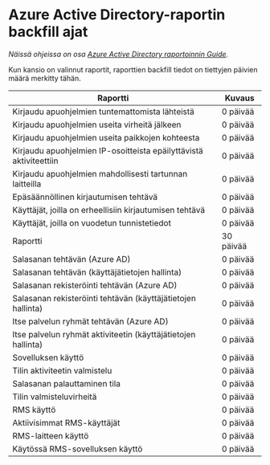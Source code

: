 <properties
   pageTitle="Azure Active Directory-raportin backfill kertaa | Microsoft Azure"
   description="Edellisen raportoinnin tapahtumien lisääminen Azure Active directory latausaikaan määrä"
   services="active-directory"
   documentationCenter=""
   authors="dhanyahk"
   manager="stevepo"
   editor=""/>

<tags
   ms.service="active-directory"
   ms.devlang="na"
   ms.topic="article"
   ms.tgt_pltfrm="na"
   ms.workload="identity"
   ms.date="03/07/2016"
   ms.author="dhanyahk"/>

# <a name="azure-active-directory-report-backfill-times"></a>Azure Active Directory-raportin backfill ajat

*Näissä ohjeissa on osa [Azure Active Directory raportoinnin Guide](active-directory-reporting-guide.md).*

Kun kansio on valinnut raportit, raporttien backfill tiedot on tiettyjen päivien määrä merkitty tähän.

Raportti                                                  | Kuvaus
------------------------------------------------------- | -----------
Kirjaudu apuohjelmien tuntemattomista lähteistä                           | 0 päivää
Kirjaudu apuohjelmien useita virheitä jälkeen                        | 0 päivää
Kirjaudu apuohjelmien useita paikkojen kohteesta                      | 0 päivää
Kirjaudu apuohjelmien IP-osoitteista epäilyttävistä aktiviteettiin     | 0 päivää
Kirjaudu apuohjelmien mahdollisesti tartunnan laitteilla                 | 0 päivää
Epäsäännöllinen kirjautumisen tehtävä                              | 0 päivää
Käyttäjät, joilla on erheellisiin kirjautumisen tehtävä                   | 0 päivää
Käyttäjät, joilla on vuodetun tunnistetiedot                           | 0 päivää
Raportti                                            | 30 päivää
Salasanan tehtävän (Azure AD)                      | 0 päivää
Salasanan tehtävän (käyttäjätietojen hallinta)              | 0 päivää
Salasanan rekisteröinti tehtävän (Azure AD)         | 0 päivää
Salasanan rekisteröinti tehtävän (käyttäjätietojen hallinta) | 0 päivää
Itse palvelun ryhmät tehtävän (Azure AD)                 | 0 päivää
Itse palvelun ryhmät aktiviteetin (käyttäjätietojen hallinta)         | 0 päivää
Sovelluksen käyttö                                       | 0 päivää
Tilin aktiviteetin valmistelu                           | 0 päivää
Salasanan palauttaminen tila                                | 0 päivää
Tilin valmisteluvirheitä                             | 0 päivää
RMS käyttö                                               | 0 päivää
Aktiivisimmat RMS-käyttäjät                                   | 0 päivää
RMS-laitteen käyttö                                        | 0 päivää
Käytössä RMS-sovelluksen käyttö                           | 0 päivää
